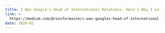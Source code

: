 ```yaml
---
title: I Was Google’s Head of International Relations. Here’s Why I Left.
link: >-
  https://medium.com/@rossformaine/i-was-googles-head-of-international-relations-here-s-why-i-left-49313d23065
date: 2020-01
---
```


